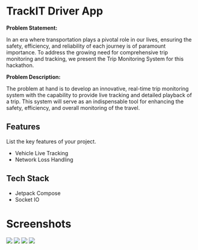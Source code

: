 # TrackIT Driver App

**Problem Statement:**

In an era where transportation plays a pivotal role in our lives, ensuring the safety, efficiency, and reliability of each journey is of paramount importance. To address the growing need for comprehensive trip monitoring and tracking, we present the Trip Monitoring System for this hackathon.

**Problem Description:**

The problem at hand is to develop an innovative, real-time trip monitoring system with the capability to provide live tracking and detailed playback of a trip. This system will serve as an indispensable tool for enhancing the safety, efficiency, and overall monitoring of the travel.

## Features

List the key features of your project.

- Vehicle Live Tracking
- Network Loss Handling

## Tech Stack

- Jetpack Compose
- Socket IO

# Screenshots

![](screenshots/ss1.jpg)
![](screenshots/ss2.jpg)
![](screenshots/ss3.jpg)
![](screenshots/ss4.jpg)


